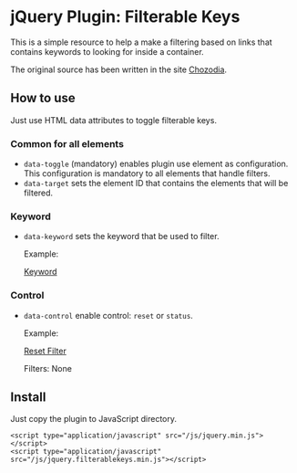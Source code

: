 # jQuery Plugin: Filterable Keys

This is a simple resource to help a make a filtering based on links that
contains keywords to looking for inside a container.

The original source has been written in the site
[Chozodia](http://chozodia.com.br).

## How to use

Just use HTML data attributes to toggle filterable keys.

### Common for all elements

- `data-toggle` (mandatory) enables plugin use element as configuration. This
  configuration is mandatory to all elements that handle filters.
- `data-target` sets the element ID that contains the elements that will be
  filtered.

### Keyword

- `data-keyword` sets the keyword that be used to filter.

  Example:

    <a href="#" data-toggle="filterablekeys" data-target="#list" data-keyword="Keyword">Keyword</a>

### Control

- `data-control` enable control: `reset` or `status`.

  Example:

    <a href="#" data-toggle="filterablekeys" data-target="#list" data-control="reset">Reset Filter</a>
    <p>Filters: <span data-toggle="filterablekeys" data-control="status">None</span></p>

## Install

Just copy the plugin to JavaScript directory.

    <script type="application/javascript" src="/js/jquery.min.js"></script>
    <script type="application/javascript" src="/js/jquery.filterablekeys.min.js"></script>


